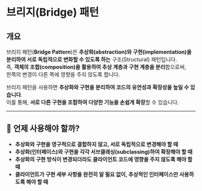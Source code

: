 # **브리지(Bridge) 패턴**  

## **개요**  
브리지 패턴(**Bridge Pattern**)은 **추상화(abstraction)와 구현(implementation)을 분리하여 서로 독립적으로 변화할 수 있도록 하는** 구조(Structural) 패턴입니다.  
즉, **객체의 조합(composition)을 활용하여 추상 계층과 구현 계층을 분리**함으로써,  
한쪽의 변경이 다른 쪽에 영향을 주지 않도록 합니다.  

브리지 패턴을 사용하면 **추상화와 구현을 분리하여 코드의 유연성과 확장성을 높일 수 있습니다**.  
이를 통해, **서로 다른 구현을 조합하여 다양한 기능을 손쉽게 확장**할 수 있습니다.  

---

## **📌 언제 사용해야 할까?**  
- **추상화와 구현을 영구적으로 결합하지 않고, 서로 독립적으로 변경해야 할 때**  
- **추상화(인터페이스)와 구현을 각각 서브클래싱(subclassing)하여 확장해야 할 때**  
- **추상화의 구현 방식이 변경되더라도 클라이언트 코드에 영향을 주지 않도록 해야 할 때**  
- **클라이언트가 구현 세부 사항을 완전히 알 필요 없이, 추상적인 인터페이스만 사용하도록 해야 할 때**  
